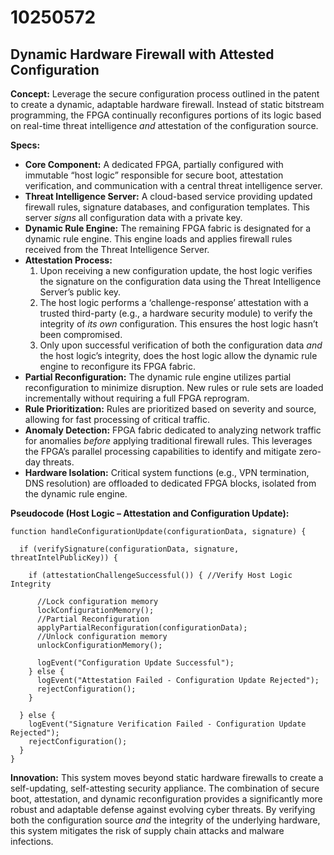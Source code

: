 # 10250572

## Dynamic Hardware Firewall with Attested Configuration

**Concept:** Leverage the secure configuration process outlined in the patent to create a dynamic, adaptable hardware firewall. Instead of static bitstream programming, the FPGA continually reconfigures portions of its logic based on real-time threat intelligence *and* attestation of the configuration source.

**Specs:**

*   **Core Component:** A dedicated FPGA, partially configured with immutable “host logic” responsible for secure boot, attestation verification, and communication with a central threat intelligence server.
*   **Threat Intelligence Server:** A cloud-based service providing updated firewall rules, signature databases, and configuration templates.  This server *signs* all configuration data with a private key.
*   **Dynamic Rule Engine:** The remaining FPGA fabric is designated for a dynamic rule engine. This engine loads and applies firewall rules received from the Threat Intelligence Server.
*   **Attestation Process:**
    1.  Upon receiving a new configuration update, the host logic verifies the signature on the configuration data using the Threat Intelligence Server’s public key.
    2.  The host logic performs a ‘challenge-response’ attestation with a trusted third-party (e.g., a hardware security module) to verify the integrity of *its own* configuration. This ensures the host logic hasn’t been compromised.
    3.  Only upon successful verification of both the configuration data *and* the host logic’s integrity, does the host logic allow the dynamic rule engine to reconfigure its FPGA fabric.
*   **Partial Reconfiguration:** The dynamic rule engine utilizes partial reconfiguration to minimize disruption. New rules or rule sets are loaded incrementally without requiring a full FPGA reprogram.
*   **Rule Prioritization:** Rules are prioritized based on severity and source, allowing for fast processing of critical traffic.
*   **Anomaly Detection:** FPGA fabric dedicated to analyzing network traffic for anomalies *before* applying traditional firewall rules. This leverages the FPGA’s parallel processing capabilities to identify and mitigate zero-day threats.
*   **Hardware Isolation:** Critical system functions (e.g., VPN termination, DNS resolution) are offloaded to dedicated FPGA blocks, isolated from the dynamic rule engine.

**Pseudocode (Host Logic – Attestation and Configuration Update):**

```
function handleConfigurationUpdate(configurationData, signature) {

  if (verifySignature(configurationData, signature, threatIntelPublicKey)) {

    if (attestationChallengeSuccessful()) { //Verify Host Logic Integrity

      //Lock configuration memory
      lockConfigurationMemory();
      //Partial Reconfiguration
      applyPartialReconfiguration(configurationData);
      //Unlock configuration memory
      unlockConfigurationMemory();

      logEvent("Configuration Update Successful");
    } else {
      logEvent("Attestation Failed - Configuration Update Rejected");
      rejectConfiguration();
    }

  } else {
    logEvent("Signature Verification Failed - Configuration Update Rejected");
    rejectConfiguration();
  }
}
```

**Innovation:** This system moves beyond static hardware firewalls to create a self-updating, self-attesting security appliance. The combination of secure boot, attestation, and dynamic reconfiguration provides a significantly more robust and adaptable defense against evolving cyber threats. By verifying both the configuration source *and* the integrity of the underlying hardware, this system mitigates the risk of supply chain attacks and malware infections.